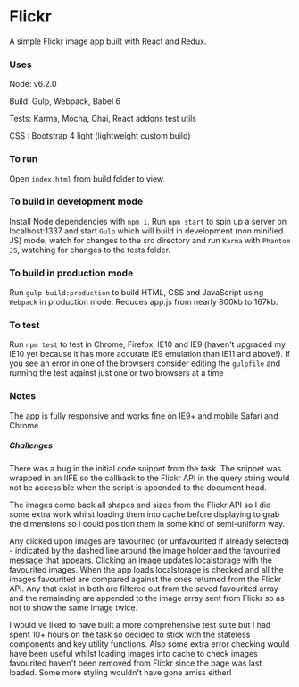 # Flickr

A simple Flickr image app built with React and Redux.

### Uses

Node: v6.2.0

Build: Gulp, Webpack, Babel 6

Tests: Karma, Mocha, Chai, React addons test utils

CSS : Bootstrap 4 light (lightweight custom build)

### To run

Open `index.html` from build folder to view.

### To build in development mode

Install Node dependencies with `npm i`. Run `npm start` to spin up a server on localhost:1337 and start `Gulp` which will build in development (non minified JS) mode, watch for changes to the src directory and run `Karma` with `Phantom JS`, watching for changes to the tests folder.

### To build in production mode

Run `gulp build:production` to build HTML, CSS and JavaScript using `Webpack` in production mode. Reduces app.js from nearly 800kb to 167kb.

### To test

Run `npm test` to test in Chrome, Firefox, IE10 and IE9 (haven't upgraded my IE10 yet because it has more accurate IE9 emulation than IE11 and above!). If you see an error in one of the browsers consider editing the `gulpfile` and running the test against just one or two browsers at a time

### Notes

The app is fully responsive and works fine on IE9+ and mobile Safari and Chrome.

##### Challenges

There was a bug in the initial code snippet from the task. The snippet was wrapped in an IIFE so the callback to the Flickr API in the query string would not be accessible when the script is appended to the document head.

The images come back all shapes and sizes from the Flickr API so I did some extra work whilst loading them into cache before displaying to grab the dimensions so I could position them in some kind of semi-uniform way.

Any clicked upon images are favourited (or unfavourited if already selected) - indicated by the dashed line around the image holder and the favourited message that appears. Clicking an image updates localstorage with the favourited images. When the app loads localstorage is checked and all the images favourited are compared against the ones returned from the Flickr API. Any that exist in both are filtered out from the saved favourited array and the remainding are appended to the image array sent from Flickr so as not to show the same image twice.

I would've liked to have built a more comprehensive test suite but I had spent 10+ hours on the task so decided to stick with the stateless components and key utility functions. Also some extra error checking would have been useful whilst loading images into cache to check images favourited haven't been removed from Flickr since the page was last loaded. Some more styling wouldn't have gone amiss either!




